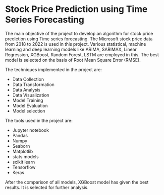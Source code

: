 # Stock Price Prediction using Time Series Forecasting

The main objective of the project to develop an algorithm for stock price prediction using Time series forecasting. The Microsoft stock price data from 2018 to 2022 is used in this project. Various statistical, machine learning and deep learning models like ARIMA, SARIMAX, Linear Regression, XGBoost, Random Forest, LSTM are employed in this. The best model is selected on the basis of Root Mean Square Error (RMSE). 


The techniques implemented in the project are:

- Data Collection
- Data Transformation
- Data Analysis
- Data Visualization
- Model Training
- Model Evaluation
- Model selection

The tools used in the project are:

- Jupyter notebook
- Pandas
- Numpy
- Seaborn
- Matplotlib
- stats models
- scikit learn
- Tensorflow
- Keras

After the comparison of all models, XGBoost model has given the best results. It is selected for further analysis.
